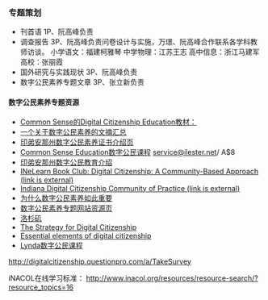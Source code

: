 ### 专题策划

* 刊首语 
	1P、阮高峰负责
* 调查报告
	3P、阮高峰负责问卷设计与实施，万璟、阮高峰合作联系各学科教师访谈。
	小学语文：福建柯雅琴
	中学物理：江苏王志
	高中信息：浙江马建军
	高校：张丽霞
* 国外研究与实践现状
	3P、阮高峰负责
* 数字公民素养专题文章
	3P、张立新负责

#### 数字公民素养专题资源

* [Common Sense的Digital Citizenship Education教材：](https://www.commonsensemedia.org/educators/digital-citizenship)
* [一个关于数字公民素养的文摘汇总](http://learntech.ties.k12.mn.us/Digital_Citizenship.html)
* [印弟安那州数字公民素养证书介绍页](http://www.doe.in.gov/elearning/digital-citizenship/digital-citizenship-certification)
* [Common Sense Education数字公民课程](https://www.commonsensemedia.org/educators/online-courses) service@ilester.net/ A$8
* [印弟安那州数字公民教育介绍](http://www.doe.in.gov/elearning/digital-citizenship/digital-citizenship)
* [INeLearn Book Club: Digital Citizenship: A Community-Based Approach (link is external)](elearningbookclub.blogspot.com/2016/04/book-club-announcements.html)
* [Indiana Digital Citizenship Community of Practice (link is external)](https://plus.google.com/u/0/communities/101578415004205884991)
* [为什么数字公民素养如此重要](http://www.itworx.education/digital-citizenship-important/)
* [数字公民素养专题网站资源页](http://www.digitalcitizenship.net/Resources.html)
* [洛杉矶](http://www.lacoe.edu/Technology/DigitalCitizenship.aspx)
* [The Strategy for Digital Citizenship](http://www.nais.org/Magazines-Newsletters/ISMagazine/Pages/The-Strategy-for-Digital-Citizenship.aspx)
* [Essential elements of digital citizenship](https://www.iste.org/explore/articleDetail?articleid=101&category=ISTE-Connects-blog&article=Essential-elements-of-digital-citizenship)
* [Lynda数字公民课程](https://www.lynda.com/Classroom-Management-tutorials/Digital-Citizenship/440956-2.html)


http://digitalcitizenship.questionpro.com/a/TakeSurvey

iNACOL在线学习标准：
http://www.inacol.org/resources/resource-search/?resource_topics=16

